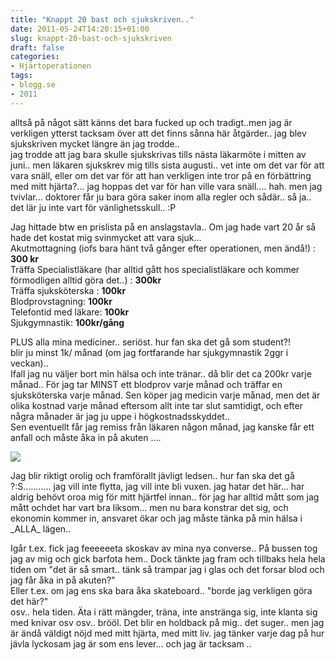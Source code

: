 ```yaml
---
title: "Knappt 20 bast och sjukskriven.."
date: 2011-05-24T14:20:15+01:00
slug: knappt-20-bast-och-sjukskriven
draft: false
categories:
- Hjärtoperationen
tags:
- blogg.se
- 2011
---
```

alltså på något sätt känns det bara fucked up och tradigt..men jag är verkligen ytterst tacksam över att det finns sånna här åtgärder.. jag blev sjukskriven mycket längre än jag trodde..  
jag trodde att jag bara skulle sjukskrivas tills nästa läkarmöte i mitten av juni.. men läkaren sjukskrev mig tills sista augusti.. vet inte om det var för att vara snäll, eller om det var för att han verkligen inte tror på en förbättring med mitt hjärta?... jag hoppas det var för han ville vara snäll.... hah. men jag tvivlar... doktorer får ju bara göra saker inom alla regler och sådär.. så ja.. det lär ju inte vart för vänlighetsskull.. :P  
  
  
Jag hittade btw en prislista på en anslagstavla.. Om jag hade vart 20 år så hade det kostat mig svinmycket att vara sjuk...  
Akutmottagning (iofs bara hänt två gånger efter operationen, men ändå!) : **300 kr**  
Träffa Specialistläkare (har alltid gått hos specialistläkare och kommer förmodligen alltid göra det..) : **300kr**  
Träffa sjuksköterska : **100kr**  
Blodprovstagning: **100kr**  
Telefontid med läkare: **100kr**  
Sjukgymnastik: **100kr/gång**  
  
PLUS alla mina mediciner.. seriöst. hur fan ska det gå som student?!  
blir ju minst 1k/ månad (om jag fortfarande har sjukgymnastik 2ggr i veckan)..  
Ifall jag nu väljer bort min hälsa och inte tränar.. då blir det ca 200kr varje månad.. För jag tar MINST ett blodprov varje månad och träffar en sjuksköterska varje månad. Sen köper jag medicin varje månad, men det är olika kostnad varje månad eftersom allt inte tar slut samtidigt, och efter några månader är jag ju uppe i högkostnadsskyddet..  
Sen eventuellt får jag remiss från läkaren någon månad, jag kanske får ett anfall och måste åka in på akuten ....  
  
![](/assets/images/blogg.se/dsc08991_149390658.jpg)  
  
Jag blir riktigt orolig och framförallt jävligt ledsen.. hur fan ska det gå ?:S........... jag vill inte flytta, jag vill inte bli vuxen. jag hatar det här... har aldrig behövt oroa mig för mitt hjärtfel innan.. för jag har alltid mått som jag mått ochdet har vart bra liksom... men nu bara konstrar det sig, och ekonomin kommer in, ansvaret ökar och jag måste tänka på min hälsa i \_ALLA\_ lägen..  
  
Igår t.ex. fick jag feeeeeeta skoskav av mina nya converse.. På bussen tog jag av mig och gick barfota hem.. Dock tänkte jag fram och tillbaks hela hela tiden om "det är så smart.. tänk så trampar jag i glas och det forsar blod och jag får åka in på akuten?"  
Eller t.ex. om jag ens ska bara åka skateboard.. "borde jag verkligen göra det här?"  
osv.. hela tiden. Äta i rätt mängder, träna, inte anstränga sig, inte klanta sig med knivar osv osv.. brööl. Det blir en holdback på mig.. det suger.. men jag är ändå väldigt nöjd med mitt hjärta, med mitt liv. jag tänker varje dag på hur jävla lyckosam jag är som ens lever... och jag är tacksam ..